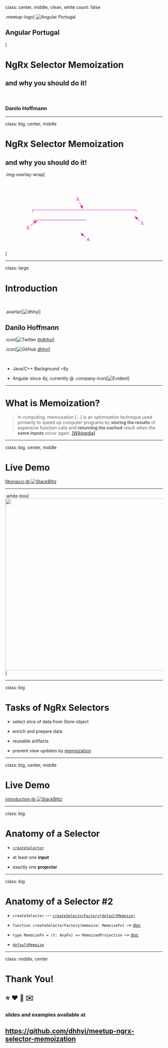 class: center, middle, clean, white
count: false

.meetup-logo[
![Angular Portugal](https://pbs.twimg.com/profile_images/842127844545290242/FPy5ZUrA_400x400.jpg)

  <h2>Angular Portugal</h2>
]
<br/>

# NgRx Selector Memoization

## and why you should do it!

<br/>

### Danilo Hoffmann

---

class: big, center, middle

# NgRx Selector Memoization

## and why you should do it!

.img-overlay-wrap[<svg
width="320mm"
height="150mm"
viewBox="-55 -13 400 110.30709"
version="1.1"
id="svg5"
inkscape:version="1.1 (c68e22c387, 2021-05-23)"
sodipodi:docname="drawing.svg"
xmlns:inkscape="http://www.inkscape.org/namespaces/inkscape"
xmlns:sodipodi="http://sodipodi.sourceforge.net/DTD/sodipodi-0.dtd"
xmlns="http://www.w3.org/2000/svg"
xmlns:svg="http://www.w3.org/2000/svg">
<sodipodi:namedview
id="namedview7"
pagecolor="#ffffff"
bordercolor="#666666"
borderopacity="1.0"
inkscape:pageshadow="2"
inkscape:pageopacity="0.0"
inkscape:pagecheckerboard="0"
inkscape:document-units="mm"
showgrid="false"
fit-margin-top="0"
fit-margin-left="0"
fit-margin-right="0"
fit-margin-bottom="0"
inkscape:zoom="0.94867184"
inkscape:cx="628.24675"
inkscape:cy="245.60653"
inkscape:window-width="1920"
inkscape:window-height="1172"
inkscape:window-x="-8"
inkscape:window-y="-8"
inkscape:window-maximized="1"
inkscape:current-layer="layer2" />
<defs
id="defs2">
<marker
style="overflow:visible"
id="Arrow2Lstart"
refX="0"
refY="0"
orient="auto"
inkscape:stockid="Arrow2Lstart"
inkscape:isstock="true">
<path
transform="matrix(1.1,0,0,1.1,1.1,0)"
d="M 8.7185878,4.0337352 -2.2072895,0.01601326 8.7185884,-4.0017078 c -1.7454984,2.3720609 -1.7354408,5.6174519 -6e-7,8.035443 z"
style="fill:context-stroke;fill-rule:evenodd;stroke-width:0.625;stroke-linejoin:round"
id="path6998" />
</marker>
<marker
style="overflow:visible"
id="Arrow2Lend"
refX="0"
refY="0"
orient="auto"
inkscape:stockid="Arrow2Lend"
inkscape:isstock="true">
<path
transform="matrix(-1.1,0,0,-1.1,-1.1,0)"
d="M 8.7185878,4.0337352 -2.2072895,0.01601326 8.7185884,-4.0017078 c -1.7454984,2.3720609 -1.7354408,5.6174519 -6e-7,8.035443 z"
style="fill:context-stroke;fill-rule:evenodd;stroke-width:0.625;stroke-linejoin:round"
id="path7001" />
</marker>
<marker
style="overflow:visible"
id="Arrow1Lstart"
refX="0"
refY="0"
orient="auto"
inkscape:stockid="Arrow1Lstart"
inkscape:isstock="true">
<path
transform="matrix(0.8,0,0,0.8,10,0)"
style="fill:context-stroke;fill-rule:evenodd;stroke:context-stroke;stroke-width:1pt"
d="M 0,0 5,-5 -12.5,0 5,5 Z"
id="path6980" />
</marker>
<marker
style="overflow:visible"
id="Arrow1Lend"
refX="0"
refY="0"
orient="auto"
inkscape:stockid="Arrow1Lend"
inkscape:isstock="true">
<path
transform="matrix(-0.8,0,0,-0.8,-10,0)"
style="fill:context-stroke;fill-rule:evenodd;stroke:context-stroke;stroke-width:1pt"
d="M 0,0 5,-5 -12.5,0 5,5 Z"
id="path6983" />
</marker>
<marker
style="overflow:visible"
id="Arrow2Lend-9"
refX="0"
refY="0"
orient="auto"
inkscape:stockid="Arrow2Lend"
inkscape:isstock="true">
<path
transform="matrix(-1.1,0,0,-1.1,-1.1,0)"
d="M 8.7185878,4.0337352 -2.2072895,0.01601326 8.7185884,-4.0017078 c -1.7454984,2.3720609 -1.7354408,5.6174519 -6e-7,8.035443 z"
style="fill:context-stroke;fill-rule:evenodd;stroke-width:0.625;stroke-linejoin:round"
id="path7001-3" />
</marker>
<marker
style="overflow:visible"
id="Arrow2Lend-9-9"
refX="0"
refY="0"
orient="auto"
inkscape:stockid="Arrow2Lend"
inkscape:isstock="true">
<path
transform="matrix(-1.1,0,0,-1.1,-1.1,0)"
d="M 8.7185878,4.0337352 -2.2072895,0.01601326 8.7185884,-4.0017078 c -1.7454984,2.3720609 -1.7354408,5.6174519 -6e-7,8.035443 z"
style="fill:context-stroke;fill-rule:evenodd;stroke-width:0.625;stroke-linejoin:round"
id="path7001-3-5" />
</marker>
<marker
style="overflow:visible"
id="Arrow2Lend-9-0"
refX="0"
refY="0"
orient="auto"
inkscape:stockid="Arrow2Lend"
inkscape:isstock="true">
<path
transform="matrix(-1.1,0,0,-1.1,-1.1,0)"
d="M 8.7185878,4.0337352 -2.2072895,0.01601326 8.7185884,-4.0017078 c -1.7454984,2.3720609 -1.7354408,5.6174519 -6e-7,8.035443 z"
style="fill:context-stroke;fill-rule:evenodd;stroke-width:0.625;stroke-linejoin:round"
id="path7001-3-8" />
</marker>
<marker
style="overflow:visible"
id="Arrow2Lend-4"
refX="0"
refY="0"
orient="auto"
inkscape:stockid="Arrow2Lend"
inkscape:isstock="true">
<path
transform="matrix(-1.1,0,0,-1.1,-1.1,0)"
d="M 8.7185878,4.0337352 -2.2072895,0.01601326 8.7185884,-4.0017078 c -1.7454984,2.3720609 -1.7354408,5.6174519 -6e-7,8.035443 z"
style="fill:context-stroke;fill-rule:evenodd;stroke-width:0.625;stroke-linejoin:round"
id="path7001-8" />
</marker>
</defs>
<g
inkscape:label="Layer 1"
inkscape:groupmode="layer"
id="layer1"
transform="translate(22.443034,-84.486219)"
style="display:inline">
<path
style="font-variation-settings:normal;opacity:1;vector-effect:none;fill:none;fill-opacity:1;stroke:#d1009d;stroke-width:0.79375;stroke-linecap:butt;stroke-linejoin:miter;stroke-miterlimit:4;stroke-dasharray:none;stroke-dashoffset:0;stroke-opacity:1;-inkscape-stroke:none;stop-color:#000000;stop-opacity:1"
d="m -7.9676413,122.29264 v -6.13577 H 254.75491 v 5.02018"
id="path10068" />
</g>
<g
inkscape:groupmode="layer"
id="layer2"
inkscape:label="Layer 2"
transform="translate(-56.643773,-53.114547)">
<text
xml:space="preserve"
style="font-style:normal;font-weight:normal;font-size:10.5833px;line-height:1.25;font-family:sans-serif;fill:#cf00eb;fill-opacity:1;stroke:#d1009d;stroke-width:0.264583;stroke-opacity:1"
x="346.11328"
y="121.32093"
id="text5359"><tspan
sodipodi:role="line"
id="tspan5357"
style="fill:#cf00eb;fill-opacity:1;stroke:#d1009d;stroke-width:0.264583;stroke-opacity:1"
x="346.11328"
y="121.32093">1.</tspan></text>
<g
id="path7492">
<path
style="color:#000000;fill:#cf00eb;stroke-width:0.79375;-inkscape-stroke:none"
d="M 343.32428,112.67507 331.05275,102.07692"
id="path15240" />
<path
style="color:#000000;fill:#d1009d;-inkscape-stroke:none"
d="m 331.3125,101.77734 -0.51953,0.59961 12.27148,10.59766 0.51953,-0.59961 z"
id="path15242" />
<g
id="g15230">
<path
style="color:#000000;fill:#d1009d;fill-rule:evenodd;stroke-width:0.545703;stroke-linejoin:round;-inkscape-stroke:none"
d="m 335.17278,110.28874 -4.92695,-8.89023 9.51271,3.5804 c -2.50714,0.57132 -4.35261,2.72161 -4.58576,5.30983 z"
id="path15232" />
</g>
</g>
<text
xml:space="preserve"
style="font-style:normal;font-weight:normal;font-size:10.5833px;line-height:1.25;font-family:sans-serif;fill:#cf00eb;fill-opacity:1;stroke:#d1009d;stroke-width:0.264583;stroke-opacity:1"
x="208.78055"
y="163.28934"
id="text5359-6"><tspan
sodipodi:role="line"
id="tspan5357-3"
style="fill:#cf00eb;fill-opacity:1;stroke:#d1009d;stroke-width:0.264583;stroke-opacity:1"
x="208.78055"
y="163.28934">4.</tspan></text>
<g
id="path7492-0">
<path
style="color:#000000;fill:#cf00eb;stroke-width:0.79375;-inkscape-stroke:none"
d="M 205.99155,154.64348 193.72002,144.04533"
id="path15258" />
<path
style="color:#000000;fill:#d1009d;-inkscape-stroke:none"
d="m 193.97852,143.74414 -0.51758,0.60156 12.27148,10.59766 0.51758,-0.59961 z"
id="path15260" />
<g
id="g15248">
<path
style="color:#000000;fill:#d1009d;fill-rule:evenodd;stroke-width:0.545703;stroke-linejoin:round;-inkscape-stroke:none"
d="m 197.84005,152.25715 -4.92695,-8.89023 9.51271,3.5804 c -2.50714,0.57132 -4.35261,2.72161 -4.58576,5.30983 z"
id="path15250" />
</g>
</g>
<text
xml:space="preserve"
style="font-style:normal;font-weight:normal;font-size:10.5833px;line-height:1.25;font-family:sans-serif;fill:#cf00eb;fill-opacity:1;stroke:#d1009d;stroke-width:0.264583;stroke-opacity:1"
x="55.944077"
y="133.44719"
id="text5359-5"><tspan
sodipodi:role="line"
style="fill:#cf00eb;fill-opacity:1;stroke:#d1009d;stroke-width:0.264583;stroke-opacity:1"
x="55.944077"
y="133.44719"
id="tspan8950">2.</tspan></text>
<text
xml:space="preserve"
style="font-style:normal;font-weight:normal;font-size:10.5833px;line-height:1.25;font-family:sans-serif;fill:#cf00eb;fill-opacity:1;stroke:#d1009d;stroke-width:0.264583;stroke-opacity:1"
x="182.64748"
y="61.101631"
id="text5359-5-5"><tspan
sodipodi:role="line"
style="fill:#cf00eb;fill-opacity:1;stroke:#d1009d;stroke-width:0.264583;stroke-opacity:1"
x="182.64748"
y="61.101631"
id="tspan8950-2">3.</tspan></text>
<g
id="path7492-7">
<path
style="color:#000000;fill:#cf00eb;stroke-width:0.79375;-inkscape-stroke:none"
d="M 65.705514,125.08022 81.602751,112.25088"
id="path15276" />
<path
style="color:#000000;fill:#d1009d;-inkscape-stroke:none"
d="m 81.353516,111.94141 -15.896485,12.83007 0.498047,0.61719 15.896484,-12.82812 z"
id="path15278" />
<g
id="g15266">
<path
style="color:#000000;fill:#d1009d;fill-rule:evenodd;stroke-width:0.545703;stroke-linejoin:round;-inkscape-stroke:none"
d="m 72.787465,114.83918 9.626815,-3.26118 -5.220668,8.72098 c -0.114691,-2.56886 -1.901099,-4.76847 -4.406147,-5.4598 z"
id="path15268" />
</g>
</g>
<g
id="path7492-7-0">
<path
style="color:#000000;fill:#cf00eb;stroke-width:0.79375;-inkscape-stroke:none"
d="m 189.78831,64.328718 8.36698,16.733921"
id="path15222" />
<path
style="color:#000000;fill:#d1009d;-inkscape-stroke:none"
d="m 190.14258,64.150391 -0.70899,0.355468 8.36719,16.734375 0.70899,-0.355468 z"
id="path15224" />
<g
id="g15212">
<path
style="color:#000000;fill:#d1009d;fill-rule:evenodd;stroke-width:0.545703;stroke-linejoin:round;-inkscape-stroke:none"
d="m 197.51056,71.897874 1.12865,10.101341 -7.4039,-6.963709 c 2.53403,0.436912 5.06458,-0.838183 6.27525,-3.137632 z"
id="path15214" />
</g>
</g>
<path
style="fill:#cf00eb;fill-opacity:1;stroke:#d1009d;stroke-width:0.79375;stroke-linecap:butt;stroke-linejoin:miter;stroke-miterlimit:4;stroke-dasharray:none;stroke-opacity:1"
d="M 71.055956,110.55477 H 207.71635"
id="path7492-7-6"
sodipodi:nodetypes="cc" />
</g>
</svg>
]

---

class: large

# Introduction

<br/>

.avartar[![dhhyi](http://www.gravatar.com/avatar/391e7c4577e5644c8f82fb36ec7a5f03?size=200&rating=pg&d=mm)]

## Danilo Hoffmann

.icon[![Twitter](https://upload.wikimedia.org/wikipedia/de/9/9f/Twitter_bird_logo_2012.svg)
[@dhhyi](https://twitter.com/dhhyi)]

.icon[![GitHub](https://avatars3.githubusercontent.com/in/15368?s=256&v=2)
[dhhyi](https://github.com/dhhyi)]

<br/>

- Java/C++ Background ~8y

- Angular since 4y, currently @ .company-icon[![Evident](https://www.evident.nl/hubfs/evident/logos/Evident-clean-logo.svg)]

---

# What is Memoization?

> In computing, memoization [...] is an optimization technique used primarily to speed up computer programs by **storing the results** of expensive function calls and **returning the cached** result when the **same inputs** occur again.
> [[Wikipedia]](https://en.wikipedia.org/wiki/Memoization)

---

class: big, center, middle

# Live Demo

<a class="white-box" target="_blank" href="https://stackblitz.com/github/dhhyi/meetup-ngrx-selector-memoization/tree/example-app?file=src%2Fapp%2Ffibonacci%2Ffibonacci.ts">fibonacci @ <span class="icon"><img src="https://developer.stackblitz.com/img/logo.svg" alt="StackBlitz"></span></a>

---

<!-- # NgRx Selectors -->

.white-box[
<img style="height: 550px;" src="https://ngrx.io/generated/images/guide/store/state-management-lifecycle.png"/>
]

---

class: big

# Tasks of NgRx Selectors

- select slice of data from Store object

- enrich and prepare data

- reusable artifacts

- prevent view updates by <ins>memoization</ins>

---

class: big, center, middle

# Live Demo

<a class="white-box" target="_blank" href="https://stackblitz.com/github/dhhyi/meetup-ngrx-selector-memoization/tree/example-app?file=src%2Fapp%2Fintroduction%2Fintroduction.component.ts">introduction @ <span class="icon"><img src="https://developer.stackblitz.com/img/logo.svg" alt="StackBlitz"></span></a>

---

class: big

# Anatomy of a Selector

- <a target="_blank" href="https://github.com/ngrx/platform/blob/12.1.0/modules/store/src/selector.ts#L560-L565"><code class="remark-inline-code">createSelector</code></a>

- at least one **input**

- exactly one **projector**

---

class: big

# Anatomy of a Selector #2

- `createSelector` --- <a target="_blank" href="https://github.com/ngrx/platform/blob/b3e2b103582f0e6e533f25091614a7ea02409e0c/modules/store/src/selector.ts#L691"><code class="remark-inline-code">createSelectorFactory(defaultMemoize)</code></a>

- `function createSelectorFactory(memoize: MemoizeFn)` --> <a target="_blank" href="https://ngrx.io/api/store/createSelectorFactory">doc</a>

- `type MemoizeFn = (t: AnyFn) => MemoizedProjection` --> <a target="_blank" href="https://ngrx.io/api/store/MemoizedProjection">doc</a>

- <a target="_blank" href="https://ngrx.io/api/store/defaultMemoize"><code class="remark-inline-code">defaultMemoize</code></a>

---

class: middle, center

# Thank You!

## ⭐ ❤️ 💬 ✉️

### slides and examples available at

## https://github.com/dhhyi/meetup-ngrx-selector-memoization
